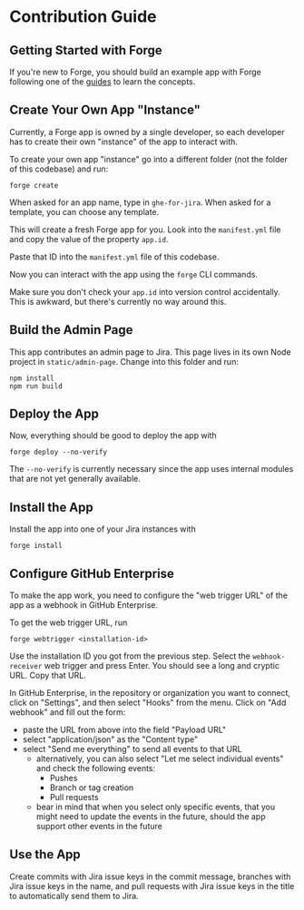 # Contribution Guide

## Getting Started with Forge

If you're new to Forge, you should build an example app with Forge following one of the [guides](https://developer.atlassian.com/platform/forge/getting-started/) to learn the concepts. 

## Create Your Own App "Instance"

Currently, a Forge app is owned by a single developer, so each developer has to create their own "instance" of the app to interact with.

To create your own app "instance" go into a different folder (not the folder of this codebase) and run:

```
forge create
```

When asked for an app name, type in `ghe-for-jira`. When asked for a template, you can choose any template.

This will create a fresh Forge app for you. Look into the `manifest.yml` file and copy the value of the property `app.id`. 

Paste that ID into the `manifest.yml` file of this codebase. 

Now you can interact with the app using the `forge` CLI commands.

Make sure you don't check your `app.id` into version control accidentally. This is awkward, but there's currently no way around this.

## Build the Admin Page

This app contributes an admin page to Jira. This page lives in its own Node project in `static/admin-page`. Change into this folder and run:

```
npm install
npm run build
```

## Deploy the App

Now, everything should be good to deploy the app with

```
forge deploy --no-verify
```

The `--no-verify` is currently necessary since the app uses internal modules that are not yet generally available.

## Install the App

Install the app into one of your Jira instances with

```
forge install
```

## Configure GitHub Enterprise

To make the app work, you need to configure the "web trigger URL" of the app as a webhook in GitHub Enterprise.

To get the web trigger URL, run

```
forge webtrigger <installation-id>
```

Use the installation ID you got from the previous step. Select the `webhook-receiver` web trigger and press Enter. You should see a long and cryptic URL. Copy that URL.

In GitHub Enterprise, in the repository or organization you want to connect, click on "Settings", and then select "Hooks" from the menu. Click on "Add webhook" and fill out the form:

* paste the URL from above into the field "Payload URL"
* select "application/json" as the "Content type"
* select "Send me everything" to send all events to that URL
  * alternatively, you can also select "Let me select individual events" and check the following events:
    * Pushes
    * Branch or tag creation
    * Pull requests
  * bear in mind that when you select only specific events, that you might need to update the events in the future, should the app support other events in the future
    
## Use the App

Create commits with Jira issue keys in the commit message, branches with Jira issue keys in the name, and pull requests with Jira issue keys in the title to automatically send them to Jira.